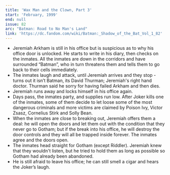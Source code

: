 ```yaml
---
title: 'Wax Man and the Clown, Part 3'
start: 'February, 1999'
end: null
issue: 82
arc: "Batman: Road to No Man's Land"
link: 'https://dc.fandom.com/wiki/Batman:_Shadow_of_the_Bat_Vol_1_82'
---
```


- Jeremiah Arkham is still in his office but is suspicious as to why his office door is unlocked. He starts to write in his diary, then checks on the inmates. All the inmates are down in the corridors and have surrounded “Batman”, who in turn threatens them and tells them to go back to their cells immediately.
- The inmates laugh and attack, until Jeremiah arrives and they stop - turns out it isn’t Batman, its David Thurman; Jeremiah's right hand doctor. Thurman said he sorry for having failed Arkham and then dies.
- Jeremiah runs away and locks himself in his office again.
- Days pass, the inmates party, and supplies run low. After Joker kills one of the inmates, some of them decide to let loose some of the most dangerous criminals and more victims are claimed by Poison Ivy, Victor Zsasz, Cornelius Stirk and Solly Bean.
- When the inmates are close to breaking out, Jeremiah offers them a deal: he will open the doors and let them out with the condition that they never go to Gotham; but if the break into his office, he will destroy the door controls and they will all be trapped inside forever. The inmates agree and the doors open.
- The inmates head straight for Gotham (except Riddler). Jeremiah knew that they wouldn't listen, but he tried to hold them as long as possible so Gotham had already been abandoned.
- He is still afraid to leave his office; he can still smell a cigar and hears the Joker’s laugh.
